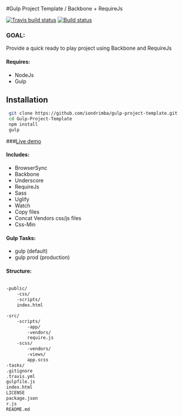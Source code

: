 #Gulp Project Template /  Backbone + RequireJs 

[![Travis build status](https://travis-ci.org/iondrimba/gulp-project-template.svg?branch=master)](https://travis-ci.org/iondrimba/gulp-project-template) [![Build status](https://ci.appveyor.com/api/projects/status/1kku2kwvmbrj3yhn?svg=true)](https://ci.appveyor.com/project/iondrimba/gulp-project-template) 

### GOAL:

Provide a quick ready to play project using Backbone and RequireJs

#### Requires:

* NodeJs
* Gulp

## Installation

```sh
 git clone https://github.com/iondrimba/gulp-project-template.git 
 cd Gulp-Project-Template
 npm install
 gulp
```

###[Live demo]

#### Includes:

* BrowserSync
* Backbone
* Underscore
* RequireJs
* Sass
* Uglify
* Watch
* Copy files
* Concat Vendors css/js files
* Css-Min

#### Gulp Tasks:

* gulp (default)
* gulp prod (production)

#### Structure:

````bash

-public/
    -css/
    -scripts/
    index.html

-src/
    -scripts/
		-app/
		-vendors/
		require.js
    -scss/
		-vendors/
		-views/
		app.scss
-tasks/
.gitignore
.travis.yml
gulpfile.js
index.html
LICENSE
package.json
r.js
README.md
````

[Live demo]:<http://iondrimba.github.io/gulp-project-template/>
